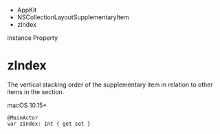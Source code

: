

- AppKit
- NSCollectionLayoutSupplementaryItem
-  zIndex 

Instance Property

# zIndex

The vertical stacking order of the supplementary item in relation to other items in the section.

macOS 10.15+

``` source
@MainActor
var zIndex: Int { get set }
```

